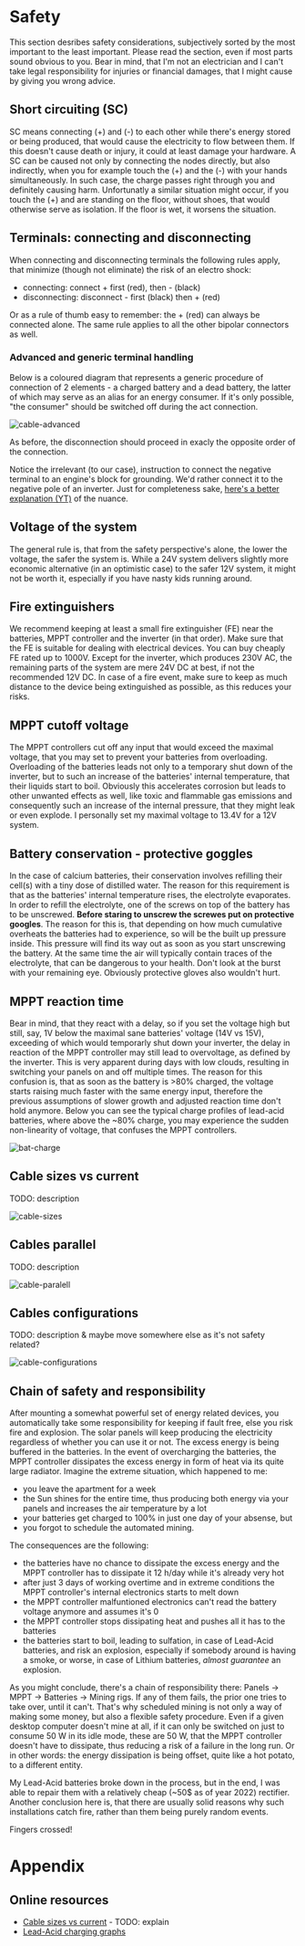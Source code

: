 # Safety
This section desribes safety considerations, subjectively sorted by the most important to the least important. Please read the section, even if most parts sound obvious to you.
Bear in mind, that I'm not an electrician and I can't take legal responsibility for injuries or financial damages, that I might cause by giving you wrong advice. 

## Short circuiting (SC)
SC means connecting (+) and (-) to each other while there's energy stored or being produced, that would cause the electricity to flow between them. 
If this doesn't cause death or injury, it could at least damage your hardware. 
A SC can be caused not only by connecting the nodes directly, but also indirectly, when you for example touch the (+) and the (-) with your hands simultaneously. 
In such case, the charge passes right through you and definitely causing harm.
Unfortunatly a similar situation might occur, if you touch the (+) and are standing on the floor, without shoes, that would otherwise serve as isolation. If the floor is wet, it worsens the situation. 

## Terminals: connecting and disconnecting
When connecting and disconnecting terminals the following rules apply, that minimize (though not eliminate) the risk of an electro shock: 
- connecting: connect + first (red), then - (black)
- disconnecting: disconnect - first (black) then + (red)

Or as a rule of thumb easy to remember: the + (red) can always be connected alone.
The same rule applies to all the other bipolar connectors as well.

### Advanced and generic terminal handling
Below is a coloured diagram that represents a generic procedure of connection of 2 elements - 
a charged battery and a dead battery, the latter of which may serve as an alias for an energy consumer. 
If it's only possible, "the consumer" should be switched off during the act connection. 

![cable-advanced](screenshots/cable-advanced.jpg)

As before, the disconnection should proceed in exacly the opposite order of the connection. 

Notice the irrelevant (to our case), instruction to connect the negative terminal to an engine's block for grounding. 
We'd rather connect it to the negative pole of an inverter.
Just for completeness sake, [here's a better explanation (YT)](https://www.youtube.com/watch?v=THvk09liu00) of the nuance.


## Voltage of the system
The general rule is, that from the safety perspective's alone, the lower the voltage, the safer the system is.
While a 24V system delivers slightly more economic alternative (in an optimistic case) to the safer 12V system, it might not be worth it, especially if you have nasty kids running around.

## Fire extinguishers
We recommend keeping at least a small fire extinguisher (FE) near the batteries, MPPT controller and the inverter (in that order). 
Make sure that the FE is suitable for dealing with electrical devices. You can buy cheaply FE rated up to 1000V. 
Except for the inverter, which produces 230V AC, the remaining parts of the system are mere 24V DC at best, if not the recommended 12V DC.
In case of a fire event, make sure to keep as much distance to the device being extinguished as possible, as this reduces your risks.

## MPPT cutoff voltage
The MPPT controllers cut off any input that would exceed the maximal voltage, that you may set to prevent your batteries from overloading.
Overloading of the batteries leads not only to a temporary shut down of the inverter, but to such an increase of the batteries' internal temperature, that their liquids start to boil. 
Obviously this accelerates corrosion but leads to other unwanted effects as well, like toxic and flammable gas emissions and consequently such an increase of the internal pressure, that they might leak or even explode.
I personally set my maximal voltage to 13.4V for a 12V system.

## Battery conservation - protective goggles
In the case of calcium batteries, their conservation involves refilling their cell(s) with a tiny dose of distilled water.
The reason for this requirement is that as the batteries' internal temperature rises, the electrolyte evaporates.
In order to refill the electrolyte, one of the screws on top of the battery has to be unscrewed. 
**Before staring to unscrew the screwes put on protective googles**.
The reason for this is, that depending on how much cumulative overheats the batteries had to experience, so will be the built up pressure inside. 
This pressure will find its way out as soon as you start unscrewing the battery.
At the same time the air will typically contain traces of the electrolyte, that can be dangerous to your health.
Don't look at the burst with your remaining eye.
Obviously protective gloves also wouldn't hurt.


## MPPT reaction time
Bear in mind, that they react with a delay, so if you set the voltage high but still, say, 1V below the maximal sane batteries' voltage (14V vs 15V), exceeding of which would temporarly shut down your inverter, the delay in reaction of the MPPT controller may still lead to overvoltage, as defined by the inverter. 
This is very apparent during days with low clouds, resulting in switching your panels on and off multiple times. 
The reason for this confusion is, that as soon as the battery is >80% charged, the voltage starts raising much faster with the same energy input, therefore the previous assumptions of slower growth and adjusted reaction time don't hold anymore.
Below you can see the typical charge profiles of lead-acid batteries, where above the ~80% charge, you may experience the sudden non-linearity of voltage, that confuses the MPPT controllers.

![bat-charge](../data/voltage-2-soc-charge.png)

## Cable sizes vs current

TODO: description

![cable-sizes](screenshots/cable-load-length.jpg)

## Cables parallel

TODO: description

![cable-paralell](screenshots/cable-paralell.jpg)

## Cables configurations

TODO: description & maybe move somewhere else as it's not safety related?

![cable-configurations](screenshots/cable-configurations.jpg)


## Chain of safety and responsibility
After mounting a somewhat powerful set of energy related devices, you automatically take some responsibility for keeping if fault free, else you risk fire and explosion. 
The solar panels will keep producing the electricity regardless of whether you can use it or not. 
The excess energy is being buffered in the batteries. 
In the event of overcharging the batteries, the MPPT controller dissipates the excess energy in form of heat via its quite large radiator. 
Imagine the extreme situation, which happened to me: 

- you leave the apartment for a week
- the Sun shines for the entire time, thus producing both energy via your panels and increases the air temperature by a lot
- your batteries get charged to 100% in just one day of your absense, but
- you forgot to schedule the automated mining.

The consequences are the following:

- the batteries have no chance to dissipate the excess energy and the MPPT controller has to dissipate it 12 h/day while it's already very hot
- after just 3 days of working overtime and in extreme conditions the MPPT controller's internal electronics starts to melt down
- the MPPT controller malfuntioned electronics can't read the battery voltage anymore and assumes it's 0
- the MPPT controller stops dissipating heat and pushes all it has to the batteries
- the batteries start to boil, leading to sulfation, in case of Lead-Acid batteries, and risk an explosion, especially if somebody around is having a smoke, or worse, in case of Lithium batteries, *almost guarantee* an explosion.

As you might conclude, there's a chain of responsibility there: Panels -> MPPT -> Batteries -> Mining rigs. 
If any of them fails, the prior one tries to take over, until it can't. 
That's why scheduled mining is not only a way of making some money, but also a flexible safety procedure. 
Even if a given desktop computer doesn't mine at all, if it can only be switched on just to consume 50 W in its idle mode, these are 50 W, that the MPPT controller doesn't have to dissipate, thus reducing a risk of a failure in the long run. 
Or in other words: the energy dissipation is being offset, quite like a hot potato, to a different entity. 
 
My Lead-Acid batteries broke down in the process, but in the end, I was able to repair them with a relatively cheap (~50$ as of year 2022) rectifier. 
Another conclusion here is, that there are usually solid reasons why such installations catch fire, rather than them being purely random events. 


Fingers crossed!

# Appendix
## Online resources
- [Cable sizes vs current](https://www.spwales.com/cable-size-current-rating-chart) - TODO: explain
- [Lead-Acid charging graphs](http://www.scubaengineer.com/documents/lead_acid_battery_charging_graphs.pdf)
